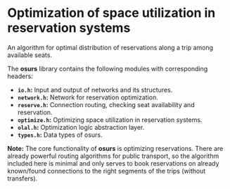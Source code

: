 # Optimization of space utilization in reservation systems

An algorithm for optimal distribution of reservations along a trip among available seats.

The **osurs** library contains the following modules with corresponding headers:

- **`io.h`:** Input and output of networks and its structures.
- **`network.h`:** Network for reservation optimization.
- **`reserve.h`:** Connection routing, checking seat availability and reservation.
- **`optimize.h`:** Optimizing space utilization in reservation systems.
- **`olal.h`:** Optimization logic abstraction layer.
- **`types.h`:** Data types of osurs.

**Note:** The core functionality of **osurs** is optimizing reservations. There are already powerful routing algorithms for public transport, so the algorithm included here is minimal and only serves to book reservations on already known/found connections to the right segments of the trips (without transfers).

